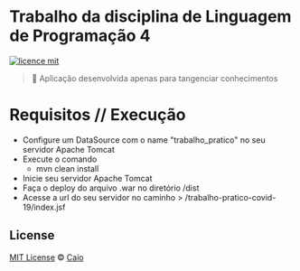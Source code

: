 # Trabalho da disciplina de Linguagem de Programação 4

[![licence mit](https://img.shields.io/github/license/caiohsj/trabalho-pratico-covid-19.svg)](https://github.com/caiohsj/trabalho-pratico-covid-19/blob/master/LICENSE)

> :rocket: Aplicação desenvolvida apenas para tangenciar conhecimentos

# Requisitos // Execução
* Configure um DataSource com o name "trabalho_pratico" no seu servidor Apache Tomcat
* Execute o comando
  * mvn clean install
* Inicie seu servidor Apache Tomcat
* Faça o deploy do arquivo .war no diretório /dist
* Acesse a url do seu servidor no caminho > /trabalho-pratico-covid-19/index.jsf

## License
[MIT License](https://github.com/caiohsj/trabalho-pratico-covid-19/blob/master/LICENSE) © [Caio]()
